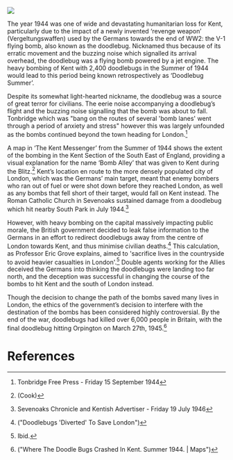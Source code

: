 <a href="https://juncture-digital.org"><img src="https://juncture-digital.org/images/ve-button.png"></a>

<param ve-config
    title="Doodlebugs in Kent"
    author="Unknown"
    banner="https://upload.wikimedia.org/wikipedia/commons/9/9e/Fieseler_Fi_103R_side.JPG"
    layout="vtl">
<param ve-entity title="V-1 flying bomb" eid="Q153348" aliases="V-1"> <!-- V-1 flying bomb -->
<param ve-entity title="Kent" eid="Q23298">
<param ve-entity title="V-2 bombs" eid="Q174640">
<param ve-entity title="London" eid="Q84">
<param ve-entity title="British Government" eid="Q6063">
<param ve-entity title="Britain" eid="Q145">
<param ve-entity title="Orpington" eid="Q123977">

The year 1944 was one of wide and devastating humanitarian loss for Kent, particularly due to the impact of a newly invented ‘revenge weapon’ (Vergeltungswaffen) used by the Germans towards the end of WW2: the V-1 flying bomb, also known as the doodlebug. Nicknamed thus because of its erratic movement and the buzzing noise which signalled its arrival overhead, the doodlebug was a flying bomb powered by a jet engine. The heavy bombing of Kent with 2,400 doodlebugs in the Summer of 1944 would lead to this period being known retrospectively as ‘Doodlebug Summer’.
<param ve-image 
       label="Kent map" 
       description="A map of the area" 
       license="Creative Commons Attribution Share-Alike 3.0 Unported" 
       url="https://upload.wikimedia.org/wikipedia/commons/f/fd/Kent_UK_location_map.svg">

Despite its somewhat light-hearted nickname, the doodlebug was a source of great terror for civilians. The eerie noise accompanying a doodlebug’s flight and the buzzing noise signalling that the bomb was about to fall. Tonbridge which was "bang on the routes of several 'bomb lanes' went through a period of anxiety and stress" however this was largely unfounded as the bombs continued beyond the town heading for London.[^ref1]
<param ve-image 
       label="V-1 flying bomb" 
       description="The Fiesler 103R bomb" 
       license="public domain" 
       url="https://upload.wikimedia.org/wikipedia/commons/1/1f/Fieseler_Fi_103R_Reichenberg.jpg">

A map in ‘The Kent Messenger’ from the Summer of 1944 shows the extent of the bombing in the Kent Section of the South East of England, providing a visual explanation for the name ‘Bomb Alley’ that was given to Kent during the Blitz.[^ref2] Kent’s location en route to the more densely populated city of London, which was the Germans’ main target, meant that enemy bombers who ran out of fuel or were shot down before they reached London, as well as any bombs that fell short of their target, would fall on Kent instead. The Roman Catholic Church in Sevenoaks sustained damage from a doodlebug which hit nearby South Park in July 1944.[^ref3]

However, with heavy bombing on the capital massively impacting public morale, the British government decided to leak false information to the Germans in an effort to redirect doodlebugs away from the centre of London towards Kent, and thus minimise civilian deaths.[^ref4] This calculation, as Professor Eric Grove explains, aimed to 'sacrifice lives in the countryside to avoid heavier casualties in London'.[^ref5] Double agents working for the Allies deceived the Germans into thinking the doodlebugs were landing too far north, and the deception was successful in changing the course of the bombs to hit Kent and the south of London instead. 

Though the decision to change the path of the bombs saved many lives in London, the ethics of the government’s decision to interfere with the destination of the bombs has been considered highly controversial. By the end of the war, doodlebugs had killed over 6,000 people in Britain, with the final doodlebug hitting Orpington on March 27th, 1945.[^ref6]
<param ve-image 
       label="Orpington" 
       description="An image of the high street" 
       license="Creative Commons Attribution-Share Alike 4.0 International" 
       url="https://upload.wikimedia.org/wikipedia/commons/4/4d/Orpington_High_Street_with_bus.jpg">

# References
[^ref1]: Tonbridge Free Press - Friday 15 September 1944
[^ref2]: (Cook)
[^ref3]: Sevenoaks Chronicle and Kentish Advertiser - Friday 19 July 1946
[^ref4]: ("Doodlebugs 'Diverted' To Save London")
[^ref5]: Ibid.
[^ref6]: ("Where The Doodle Bugs Crashed In Kent. Summer 1944. | Maps")
